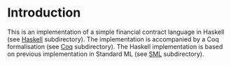 Introduction
============

This is an implementation of a simple financial contract language in
Haskell (see [Haskell](Haskell) subdirectory). The implementation is
accompanied by a Coq formalisation (see [Coq](Coq) subdirectory). The
Haskell implementation is based on previous implementation in Standard
ML (see [SML](SML) subdirectory).

